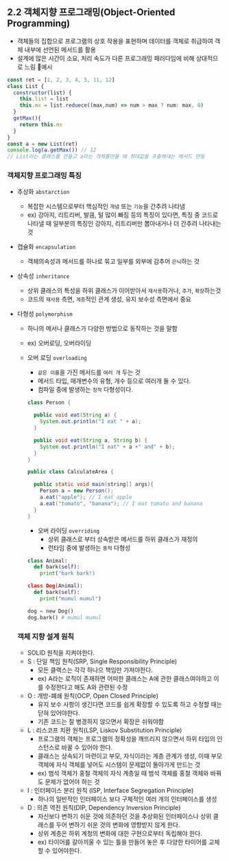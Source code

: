 ## 2.2 객체지향 프로그래밍(Object-Oriented Programming)
- 객체들의 집합으로 프로그램의 상호 작용을 표현하며 데이터를 객체로 취급하여 객체 내부에 선언된 메서드를 활용
- 설계에 많은 시간이 소요, 처리 속도가 다른 프로그래밍 패러다임에 비해 상대적으로 느림
💚예시
``` javascript
const ret = [1, 2, 3, 4, 5, 11, 12]
class List {
  constructor(list) {
    this.list = list
    this.mx = list.reduece((max,num) => num > max ? num: max, 0)
  }
  getMax(){
    return this.mx
  }
}
const a = new List(ret)
console.log(a.getMax()) // 12
// List라는 클래스를 만들고 a라는 객체를만들 때 최대값을 추출해내는 메서드 만듬
```
### 객체지향 프로그래밍 특징
- 추상화 `abstarction`
  - 복잡한 시스템으로부터 핵심적인 `개념` 또는 `기능`을 간추려 나타냄
  - ex) 강아지, 리트리버, 발큼, 털 많이 빠짐 등의 특징이 있다면, 특징 중 코드로 나타낼 때 일부분의 특징인 강아지, 리트리버만 뽑아내거나 더 간추려 나타내는 것
- 캡슐화 `encapsulation`
  - 객체의속성과 메서드를 하나로 묶고 일부를 외부에 감추어 `은닉`하는 것
- 상속성 `inheritance`
  - 상위 클래스의 특성을 하위 클래스가 이어받아서 `재사용`하거나, `추가`, `확장`하는것
  - 코드의 `재사용` 측면, `계층`적인 관계 생성, 유지 보수성 측면에서 중요
- 다형성 `polymorphism`
  - 하나의 메서나 클래스가 다양한 방법으로 동작하는 것을 말함
  - ex) 오버로딩, 오버라이딩
    
  - 오버 로딩 `overloading`
    - `같은 이름`을 가진 메서드를 `여러 개` 두는 것
    - 메서드 타입, 매개변수의 유형, 개수 등으로 여러개 둘 수 있다.
    - 컴파일 중에 발생하는 `정적` 다형성이다.
    ``` java
    class Person {

      public void eat(String a) {
        System.out.println("I eat " + a);
      }

      public void eat(String a, String b) {
        System.out.println("I eat" + a +" and" + b);
      }
    }

    public class CalculateArea {

      public static void main(string[] args){
        Person a = new Person();
        a.eat("apple"); // I eat apple
        a.eat("tomato", "banana"); // I eat tomato and banana
      }
    }
    ```

    - 오버 라이딩 `overriding`
      - 상위 클래스로 부터 상속받은 메서드를 하위 클래스가 재정의
      - 런타임 중에 발생하는 `동적` 다형성

     ``` python
     class Animal:
       def bark(self):
         print("bark bark!)

     class Dog(Animal):
       def bark(self):
         print("mumul mumul")

     dog = new Dog()
     dog.bark() # mumul mumul
     ```

  ### 객체 지향 설계 원칙
  - SOLID 원칙을 지켜야한다.
  - S : 단일 책임 원칙(SRP, Single Responsibility Principle)
    - 모든 클랙스는 각각 하나으 책임만 가져야한다.
    - ex) A라는 로직이 존재하면 어떠한 클래스는 A에 관한 클래스여야하고 이를 수정한다고 해도 A와 관련된 수정   
  - O : 개방-폐쇄 원칙(OCP, Open Closed Principle)
    - 유지 보수 사항이 생긴다면 코드를 쉽게 확장할 수 있도록 하고 수정할 때는 닫혀 있어야한다.
    - 기존 코드는 잘 병경하지 않으면서 확장은 쉬워야함 
  - L : 리스코프 치환 원칙(LSP, Liskov Substitution Principle)
    - 프로그램의 객체는 프로그램의 정확성을 깨뜨리지 않으면서 하위 타입의 인스턴스로 바꿀 수 있어야 한다.
    - 클래스는 상속되기 마련이고 부모, 자식이라는 계층 관계가 생성, 이때 부모 객체에 자식 객체를 넣어도 시스템이 문제없이 돌아가게 만드는 것
    - ex) 범석 객체가 홍철 객체의 자식 계층일 때 범석 객체를 홍철 객체와 바꿔도 문제가 없어야 하는 것
  - I : 인터페이스 분리 원칙 (ISP, Interface Segregation Principle)
    - 하나의 일반적인 인터페이스 보다 구체적인 여러 개의 인터페이스를 생성 
  - D : 의존 역전 원칙(DIP, Dependency Inversion Principle)
    - 자신보다 변하기 쉬운 것에 의존하던 것을 추상화된 인터페이스나 상위 클래스를 두어 변하기 쉬운 것의 변화에 영향받지 않게 한다.
    - 상위 계층은 하위 계청의 변화에 대한 구현으로부터 독립해야 한다. 
    - ex) 타이어를 갈아끼울 수 있는 틀을 만들어 놓은 후 다양한 타이어를 교체할 수 있어야한다. 
     
    
